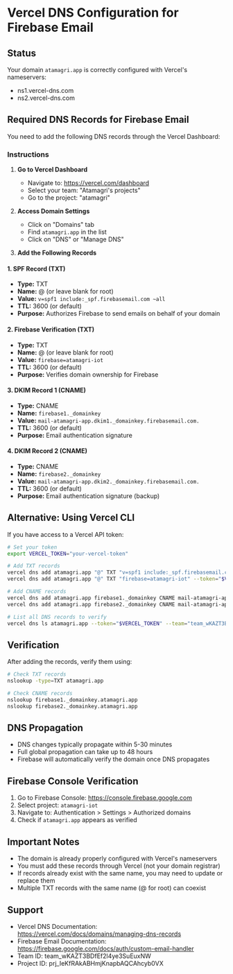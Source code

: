 # Vercel DNS Configuration for Firebase Email

## Status
Your domain `atamagri.app` is correctly configured with Vercel's nameservers:
- ns1.vercel-dns.com
- ns2.vercel-dns.com

## Required DNS Records for Firebase Email

You need to add the following DNS records through the Vercel Dashboard:

### Instructions

1. **Go to Vercel Dashboard**
   - Navigate to: https://vercel.com/dashboard
   - Select your team: "Atamagri's projects"
   - Go to the project: "atamagri"

2. **Access Domain Settings**
   - Click on "Domains" tab
   - Find `atamagri.app` in the list
   - Click on "DNS" or "Manage DNS"

3. **Add the Following Records**

#### 1. SPF Record (TXT)
- **Type:** TXT
- **Name:** @ (or leave blank for root)
- **Value:** `v=spf1 include:_spf.firebasemail.com ~all`
- **TTL:** 3600 (or default)
- **Purpose:** Authorizes Firebase to send emails on behalf of your domain

#### 2. Firebase Verification (TXT)
- **Type:** TXT
- **Name:** @ (or leave blank for root)
- **Value:** `firebase=atamagri-iot`
- **TTL:** 3600 (or default)
- **Purpose:** Verifies domain ownership for Firebase

#### 3. DKIM Record 1 (CNAME)
- **Type:** CNAME
- **Name:** `firebase1._domainkey`
- **Value:** `mail-atamagri-app.dkim1._domainkey.firebasemail.com.`
- **TTL:** 3600 (or default)
- **Purpose:** Email authentication signature

#### 4. DKIM Record 2 (CNAME)
- **Type:** CNAME
- **Name:** `firebase2._domainkey`
- **Value:** `mail-atamagri-app.dkim2._domainkey.firebasemail.com.`
- **TTL:** 3600 (or default)
- **Purpose:** Email authentication signature (backup)

## Alternative: Using Vercel CLI

If you have access to a Vercel API token:

```bash
# Set your token
export VERCEL_TOKEN="your-vercel-token"

# Add TXT records
vercel dns add atamagri.app "@" TXT "v=spf1 include:_spf.firebasemail.com ~all" --token="$VERCEL_TOKEN" --team="team_wKAZT3BDfEf2l4ye3SuEuxNW"
vercel dns add atamagri.app "@" TXT "firebase=atamagri-iot" --token="$VERCEL_TOKEN" --team="team_wKAZT3BDfEf2l4ye3SuEuxNW"

# Add CNAME records
vercel dns add atamagri.app firebase1._domainkey CNAME mail-atamagri-app.dkim1._domainkey.firebasemail.com. --token="$VERCEL_TOKEN" --team="team_wKAZT3BDfEf2l4ye3SuEuxNW"
vercel dns add atamagri.app firebase2._domainkey CNAME mail-atamagri-app.dkim2._domainkey.firebasemail.com. --token="$VERCEL_TOKEN" --team="team_wKAZT3BDfEf2l4ye3SuEuxNW"

# List all DNS records to verify
vercel dns ls atamagri.app --token="$VERCEL_TOKEN" --team="team_wKAZT3BDfEf2l4ye3SuEuxNW"
```

## Verification

After adding the records, verify them using:

```bash
# Check TXT records
nslookup -type=TXT atamagri.app

# Check CNAME records
nslookup firebase1._domainkey.atamagri.app
nslookup firebase2._domainkey.atamagri.app
```

## DNS Propagation

- DNS changes typically propagate within 5-30 minutes
- Full global propagation can take up to 48 hours
- Firebase will automatically verify the domain once DNS propagates

## Firebase Console Verification

1. Go to Firebase Console: https://console.firebase.google.com
2. Select project: `atamagri-iot`
3. Navigate to: Authentication > Settings > Authorized domains
4. Check if `atamagri.app` appears as verified

## Important Notes

- The domain is already properly configured with Vercel's nameservers
- You must add these records through Vercel (not your domain registrar)
- If records already exist with the same name, you may need to update or replace them
- Multiple TXT records with the same name (@ for root) can coexist

## Support

- Vercel DNS Documentation: https://vercel.com/docs/domains/managing-dns-records
- Firebase Email Documentation: https://firebase.google.com/docs/auth/custom-email-handler
- Team ID: team_wKAZT3BDfEf2l4ye3SuEuxNW
- Project ID: prj_IeKfRAkABHmjKnapbAQCAhcyb0VX